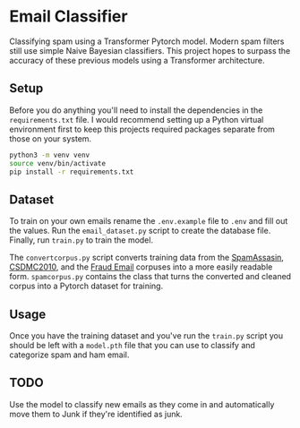 # Email Classifier

Classifying spam using a Transformer Pytorch model. Modern spam filters still
use simple Naive Bayesian classifiers. This project hopes to surpass the
accuracy of these previous models using a Transformer architecture.

## Setup

Before you do anything you'll need to install the dependencies in the
`requirements.txt` file. I would recommend setting up a Python virtual
environment first to keep this projects required packages separate from those on
your system.

```bash
python3 -m venv venv
source venv/bin/activate
pip install -r requirements.txt
```

## Dataset

To train on your own emails rename the `.env.example` file to `.env` and fill
out the values. Run the `email_dataset.py` script to create the database file.
Finally, run `train.py` to train the model.

The `convertcorpus.py` script converts training data from the
[SpamAssasin](https://spamassassin/apache.org/old/publiccorpus),
[CSDMC2010](https://github.com/zrz1996/Spam-Email-Classifier-DataSet), and the
[Fraud Email](https://www.kaggle.com/datasets/rtatman/fraudulent-email-corpus?resource=download)
corpuses into a more easily readable form. `spamcorpus.py` contains the class
that turns the converted and cleaned corpus into a Pytorch dataset for training.

## Usage

Once you have the training dataset and you've run the `train.py` script you
should be left with a `model.pth` file that you can use to classify and
categorize spam and ham email.

## TODO

Use the model to classify new emails as they come in and automatically move them
to Junk if they're identified as junk.
